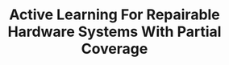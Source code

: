 ---
title: "Active Learning For Repairable Hardware Systems With Partial Coverage"
authors: "Michael Potter, Beyza Kalkanlı, Deniz Erdoğmuş, Michael Everett"
venue: "Reliability, Availability, Maintainability and Safety (R.A.M.S.) - Europe"
year: "2025"
status: "accepted"
arxiv: "https://arxiv.org/pdf/2503.16315"
official_link: ""
doi: ""
volume: ""
number: ""
pages: ""
publisher: ""
month: "12"
address: ""
type: "conference"
school: ""
awards: ""
notes: ""
include_on_website: true
image: "potter25_reliable.png"
links_to_code: ""
links_to_video: ""
collection: publications
permalink: /publication/2025-12-Potter25_active.html
---